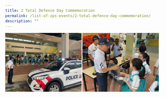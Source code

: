 ```yaml
---
title: 2 Total Defence Day Commemoration
permalink: /list-of-zps-events/2-total-defence-day-commemoration/
description: ""
---
```

![](/images/2023%20Events%20and%20Celebrations/2023%20total%20defence%20day.gif)